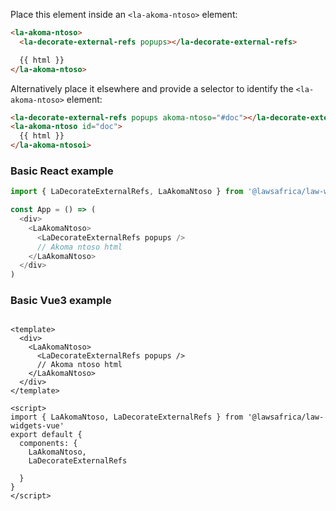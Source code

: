 Place this element inside an `<la-akoma-ntoso>` element:

```html
<la-akoma-ntoso>
  <la-decorate-external-refs popups></la-decorate-external-refs>

  {{ html }}
</la-akoma-ntoso>
```

Alternatively place it elsewhere and provide a selector to identify the `<la-akoma-ntoso>` element:

```html
<la-decorate-external-refs popups akoma-ntoso="#doc"></la-decorate-external-refs>
<la-akoma-ntoso id="doc">
  {{ html }}
</la-akoma-ntosoi>
```

### Basic React example
```js
import { LaDecorateExternalRefs, LaAkomaNtoso } from '@lawsafrica/law-widgets-react'

const App = () => (
  <div>
    <LaAkomaNtoso>
      <LaDecorateExternalRefs popups />
      // Akoma ntoso html
    </LaAkomaNtoso>
  </div>
)
```

### Basic Vue3 example

```vue

<template>
  <div>
    <LaAkomaNtoso>
      <LaDecorateExternalRefs popups />
      // Akoma ntoso html
    </LaAkomaNtoso>
  </div>
</template>

<script>
import { LaAkomaNtoso, LaDecorateExternalRefs } from '@lawsafrica/law-widgets-vue'
export default {
  components: {
    LaAkomaNtoso,
    LaDecorateExternalRefs
    
  }
}
</script>
```